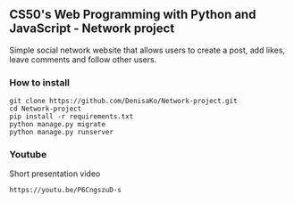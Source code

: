 ## CS50's Web Programming with Python and JavaScript - Network project

Simple social network website that allows users to create a post, add likes, leave comments and follow other users.

### How to install

    git clone https://github.com/DenisaKo/Network-project.git
    cd Network-project
    pip install -r requirements.txt
    python manage.py migrate
    python manage.py runserver


### Youtube
Short presentation video

    https://youtu.be/P6CngszuD-s


